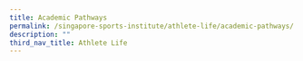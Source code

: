 ```yaml
---
title: Academic Pathways
permalink: /singapore-sports-institute/athlete-life/academic-pathways/
description: ""
third_nav_title: Athlete Life
---
```

